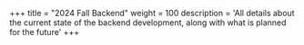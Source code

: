 +++
title = "2024 Fall Backend"
weight = 100
description = 'All details about the current state of the backend development, along with what is planned for the future'
+++
